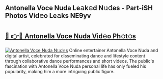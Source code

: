 ## Antonella Voce Nuda Le𝚊k𝚎d N𝚞𝚍es - Part-iSH Photos Vid𝚎o Le𝚊ks NE9yv

# <h2><a href="http://fbdbm69.evod.top/?m=Antonella+Voce+Nuda">🔗 👉🔴 Antonella Voce Nuda Vid𝚎o Ph𝚘t𝚘s</a></h2>

[![Antonella Voce Nuda N𝚞d𝚎s](https://i.imgur.com/8V9OHl7.gif)](http://fbdbm69.evod.top/?m=Antonella+Voce+Nuda)
Online entertainer Antonella Voce Nuda and digital artist, celebrated for disseminating dance and lifestyle content through collaborative dance performances and short videos. The public's fascination with Antonella Voce Nuda personal life has only fueled his popularity, making him a more intriguing public figure. 
